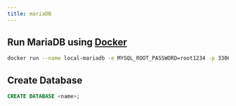 ```yaml
---
title: mariaDB
---
```


## Run MariaDB using [Docker](Docker)

```bash
docker run --name local-mariadb -e MYSQL_ROOT_PASSWORD=root1234 -p 3306:3306 -d mariadb:10.4.8
```

## Create Database

```sql
CREATE DATABASE <name>;
```